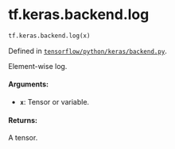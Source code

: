<div itemscope itemtype="http://developers.google.com/ReferenceObject">
<meta itemprop="name" content="tf.keras.backend.log" />
<meta itemprop="path" content="Stable" />
</div>

# tf.keras.backend.log

``` python
tf.keras.backend.log(x)
```



Defined in [`tensorflow/python/keras/backend.py`](/code/stable/tensorflow/python/keras/backend.py).

Element-wise log.

#### Arguments:

* <b>`x`</b>: Tensor or variable.


#### Returns:

A tensor.